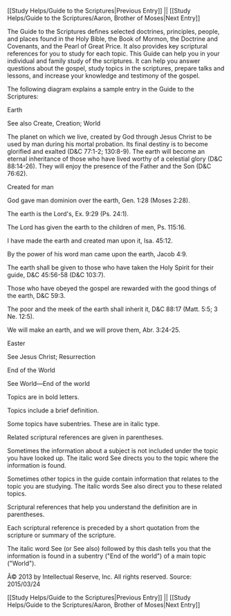 [[Study Helps/Guide to the Scriptures|Previous Entry]]  ||  [[Study Helps/Guide to the Scriptures/Aaron, Brother of Moses|Next Entry]]

 The Guide to the Scriptures defines selected doctrines, principles, people, and places found in the Holy Bible, the Book of Mormon, the Doctrine and Covenants, and the Pearl of Great Price. It also provides key scriptural references for you to study for each topic. This Guide can help you in your individual and family study of the scriptures. It can help you answer questions about the gospel, study topics in the scriptures, prepare talks and lessons, and increase your knowledge and testimony of the gospel.

 The following diagram explains a sample entry in the Guide to the Scriptures:

 Earth

 See also Create, Creation; World

 The planet on which we live, created by God through Jesus Christ to be used by man during his mortal probation. Its final destiny is to become glorified and exalted (D&C 77:1-2; 130:8-9). The earth will become an eternal inheritance of those who have lived worthy of a celestial glory (D&C 88:14-26). They will enjoy the presence of the Father and the Son (D&C 76:62).

 Created for man

 God gave man dominion over the earth, Gen. 1:28 (Moses 2:28).

 The earth is the Lord's, Ex. 9:29 (Ps. 24:1).

 The Lord has given the earth to the children of men, Ps. 115:16.

 I have made the earth and created man upon it, Isa. 45:12.

 By the power of his word man came upon the earth, Jacob 4:9.

 The earth shall be given to those who have taken the Holy Spirit for their guide, D&C 45:56-58 (D&C 103:7).

 Those who have obeyed the gospel are rewarded with the good things of the earth, D&C 59:3.

 The poor and the meek of the earth shall inherit it, D&C 88:17 (Matt. 5:5; 3 Ne. 12:5).

 We will make an earth, and we will prove them, Abr. 3:24-25.

 Easter

 See Jesus Christ; Resurrection

 End of the World

 See World—End of the world

 Topics are in bold letters.

 Topics include a brief definition.

 Some topics have subentries. These are in italic type.

 Related scriptural references are given in parentheses.

 Sometimes the information about a subject is not included under the topic you have looked up. The italic word See directs you to the topic where the information is found.

 Sometimes other topics in the guide contain information that relates to the topic you are studying. The italic words See also direct you to these related topics.

 Scriptural references that help you understand the definition are in parentheses.

 Each scriptural reference is preceded by a short quotation from the scripture or summary of the scripture.

 The italic word See (or See also) followed by this dash tells you that the information is found in a subentry ("End of the world") of a main topic ("World").

 Â© 2013 by Intellectual Reserve, Inc. All rights reserved. Source: 2015/03/24

[[Study Helps/Guide to the Scriptures|Previous Entry]]  ||  [[Study Helps/Guide to the Scriptures/Aaron, Brother of Moses|Next Entry]]